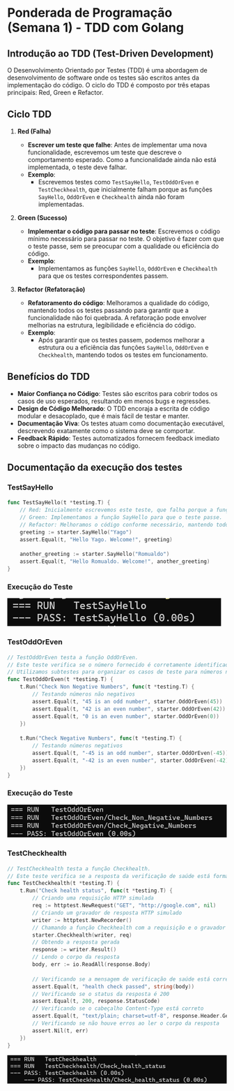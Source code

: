 # Ponderada de Programação (Semana 1) - TDD com Golang

## Introdução ao TDD (Test-Driven Development)

O Desenvolvimento Orientado por Testes (TDD) é uma abordagem de desenvolvimento de software onde os testes são escritos antes da implementação do código. O ciclo do TDD é composto por três etapas principais: Red, Green e Refactor.

## Ciclo TDD

1. **Red (Falha)**
   - **Escrever um teste que falhe**: Antes de implementar uma nova funcionalidade, escrevemos um teste que descreve o comportamento esperado. Como a funcionalidade ainda não está implementada, o teste deve falhar.
   - **Exemplo**:
     - Escrevemos testes como `TestSayHello`, `TestOddOrEven` e `TestCheckhealth`, que inicialmente falham porque as funções `SayHello`, `OddOrEven` e `Checkhealth` ainda não foram implementadas.

2. **Green (Sucesso)**
   - **Implementar o código para passar no teste**: Escrevemos o código mínimo necessário para passar no teste. O objetivo é fazer com que o teste passe, sem se preocupar com a qualidade ou eficiência do código.
   - **Exemplo**:
     - Implementamos as funções `SayHello`, `OddOrEven` e `Checkhealth` para que os testes correspondentes passem. 

3. **Refactor (Refatoração)**
   - **Refatoramento do código**: Melhoramos a qualidade do código, mantendo todos os testes passando para garantir que a funcionalidade não foi quebrada. A refatoração pode envolver melhorias na estrutura, legibilidade e eficiência do código.
   - **Exemplo**:
     - Após garantir que os testes passem, podemos melhorar a estrutura ou a eficiência das funções `SayHello`, `OddOrEven` e `Checkhealth`, mantendo todos os testes em funcionamento.

## Benefícios do TDD

- **Maior Confiança no Código**: Testes são escritos para cobrir todos os casos de uso esperados, resultando em menos bugs e regressões.
- **Design de Código Melhorado**: O TDD encoraja a escrita de código modular e desacoplado, que é mais fácil de testar e manter.
- **Documentação Viva**: Os testes atuam como documentação executável, descrevendo exatamente como o sistema deve se comportar.
- **Feedback Rápido**: Testes automatizados fornecem feedback imediato sobre o impacto das mudanças no código.

## Documentação da execução dos testes 

### TestSayHello

```go
func TestSayHello(t *testing.T) {
    // Red: Inicialmente escrevemos este teste, que falha porque a função SayHello ainda não foi implementada.
    // Green: Implementamos a função SayHello para que o teste passe.
    // Refactor: Melhoramos o código conforme necessário, mantendo todos os testes passando.
    greeting := starter.SayHello("Yago")
    assert.Equal(t, "Hello Yago. Welcome!", greeting)
    
    another_greeting := starter.SayHello("Romualdo")
    assert.Equal(t, "Hello Romualdo. Welcome!", another_greeting)
}

```

### Execução do Teste

<img src = "./imgs/sayHello_print.png">

### TestOddOrEven
```go
// TestOddOrEven testa a função OddOrEven.
// Este teste verifica se o número fornecido é corretamente identificado como ímpar ou par.
// Utilizamos subtestes para organizar os casos de teste para números não negativos e negativos.
func TestOddOrEven(t *testing.T) {
	t.Run("Check Non Negative Numbers", func(t *testing.T) {
		// Testando números não negativos
		assert.Equal(t, "45 is an odd number", starter.OddOrEven(45))
		assert.Equal(t, "42 is an even number", starter.OddOrEven(42))
		assert.Equal(t, "0 is an even number", starter.OddOrEven(0))
	})

	t.Run("Check Negative Numbers", func(t *testing.T) {
		// Testando números negativos
		assert.Equal(t, "-45 is an odd number", starter.OddOrEven(-45))
		assert.Equal(t, "-42 is an even number", starter.OddOrEven(-42))
	})
}
```
### Execução do Teste


<img src = "./imgs/oddOrEven_print.png">

### TestCheckhealth
```go
// TestCheckhealth testa a função Checkhealth.
// Este teste verifica se a resposta da verificação de saúde está formatada corretamente e contém os valores esperados.
func TestCheckhealth(t *testing.T) {
	t.Run("Check health status", func(t *testing.T) {
		// Criando uma requisição HTTP simulada
		req := httptest.NewRequest("GET", "http://google.com", nil)
		// Criando um gravador de resposta HTTP simulado
		writer := httptest.NewRecorder()
		// Chamando a função Checkhealth com a requisição e o gravador
		starter.Checkhealth(writer, req)
		// Obtendo a resposta gerada
		response := writer.Result()
		// Lendo o corpo da resposta
		body, err := io.ReadAll(response.Body)

		// Verificando se a mensagem de verificação de saúde está correta
		assert.Equal(t, "health check passed", string(body))
		// Verificando se o status da resposta é 200
		assert.Equal(t, 200, response.StatusCode)
		// Verificando se o cabeçalho Content-Type está correto
		assert.Equal(t, "text/plain; charset=utf-8", response.Header.Get("Content-Type"))
		// Verificando se não houve erros ao ler o corpo da resposta
		assert.Nil(t, err)
	})
}

```


<img src = "./imgs/checkHealth_print.png">
